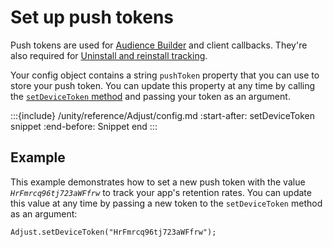 # Set up push tokens

Push tokens are used for [Audience Builder](https://help.adjust.com/en/article/audience-builder) and client callbacks. They're also required for [Uninstall and reinstall tracking](https://help.adjust.com/en/article/uninstalls-reinstalls).

Your config object contains a string `pushToken` property that you can use to store your push token. You can update this property at any time by calling the [`setDeviceToken` method](unity-setDeviceToken-invocation) and passing your token as an argument.

:::{include} /unity/reference/Adjust/config.md
:start-after: setDeviceToken snippet
:end-before: Snippet end
:::

## Example

This example demonstrates how to set a new push token with the value _`HrFmrcq96tj723aWFfrw`_ to track your app's retention rates. You can update this value at any time by passing a new token to the `setDeviceToken` method as an argument:

```{code-block} cs
Adjust.setDeviceToken("HrFmrcq96tj723aWFfrw");
```
